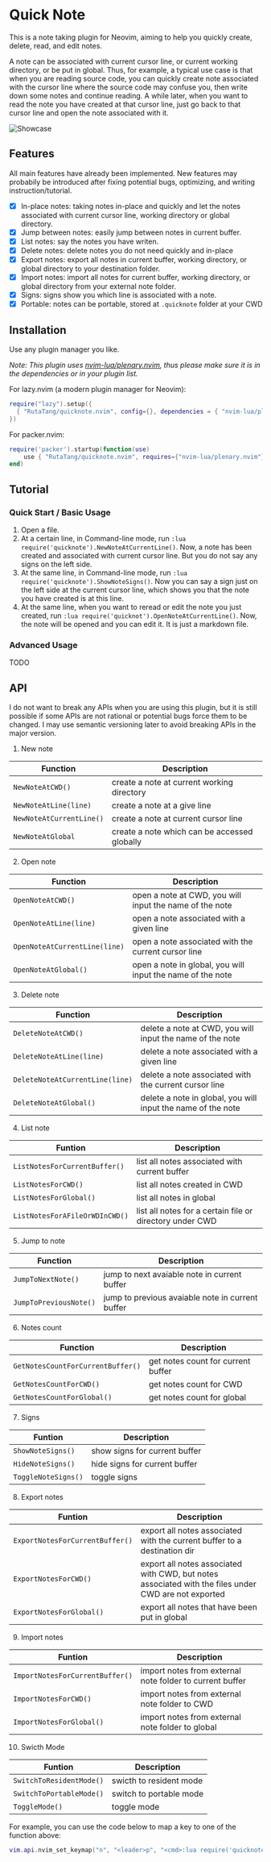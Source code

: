 # Quick Note

This is a note taking plugin for Neovim, aiming to help you quickly create, delete, read, and edit notes.

A note can be associated with current cursor line, or current working directory, or be put in global. Thus, for example, a typical use case is that when you are reading source code, you can quickly create note associated with the cursor line where the source code may confuse you, then write down some notes and continue reading. A while later, when you want to read the note you have created at that cursor line, just go back to that cursor line and open the note associated with it.

![Showcase](./asset/showcase.gif)

## Features

All main features have already been implemented. New features may probabily be introduced after fixing potential bugs, optimizing, and writing instruction/tutorial.

- [x] In-place notes: taking notes in-place and quickly and let the notes associated with current cursor line, working directory or global directory.  
- [x] Jump between notes: easily jump between notes in current buffer.
- [x] List notes: say the notes you have writen.
- [x] Delete notes: delete notes you do not need quickly and in-place
- [x] Export notes: export all notes in current buffer, working directory, or global directory to your destination folder.
- [x] Import notes: import all notes for current buffer, working directory, or global directory from your external note folder.
- [x] Signs: signs show you which line is associated with a note.
- [x] Portable: notes can be portable, stored at `.quicknote` folder at your CWD

## Installation
Use any plugin manager you like.

*Note: This plugin uses [nvim-lua/plenary.nvim](https://github.com/nvim-lua/plenary.nvim), thus please make sure it is in the dependencies or in your plugin list.*

For lazy.nvim (a modern plugin manager for Neovim): 

```lua
require("lazy").setup({
  { "RutaTang/quicknote.nvim", config={}, dependencies = { "nvim-lua/plenary.nvim"} },
})
```

For packer.nvim:

```lua
require('packer').startup(function(use)
    use { "RutaTang/quicknote.nvim", requires={"nvim-lua/plenary.nvim"}, config = function() require('quicknote').setup{} end }
end)
```

## Tutorial

### Quick Start / Basic Usage

1. Open a file.
2. At a certain line, in Command-line mode, run `:lua require('quicknote').NewNoteAtCurrentLine()`. Now, a note has been created and associated with current cursor line. But you do not say any signs on the left side.
3. At the same line, in Command-line mode, run `:lua require('quicknote').ShowNoteSigns()`. Now you can say a sign just on the left side at the current cursor line, which shows you that the note you have created is at this line.
4. At the same line, when you want to reread or edit the note you just created, run `:lua require('quicknot').OpenNoteAtCurrentLine()`. Now, the note will be opened and you can edit it. It is just a markdown file.

### Advanced Usage

TODO

## API

I do not want to break any APIs when you are using this plugin, but it is still possible if some APIs are not rational or potential bugs force them to be changed. I may use semantic versioning later to avoid breaking APIs in the major version.

1. New note

| Function | Description |
| --- | ---|
| `NewNoteAtCWD()` | create a note at current working directory|
| `NewNoteAtLine(line)`| create a note at a give line|
| `NewNoteAtCurrentLine()`| create a note at current cursor line|
| `NewNoteAtGlobal` | create a note which can be accessed globally|

2. Open note 

| Function | Description |
| --- | ---|
| `OpenNoteAtCWD()` | open a note at CWD, you will input the name of the note|
| `OpenNoteAtLine(line)` | open a note associated with a given line |
| `OpenNoteAtCurrentLine(line)` | open a note associated with the current cursor line |
| `OpenNoteAtGlobal()` | open a note in global, you will input the name of the note |

3. Delete note

| Function | Description |
| --- | ---|
| `DeleteNoteAtCWD()` | delete a note at CWD, you will input the name of the note|
| `DeleteNoteAtLine(line)` | delete a note associated with a given line|
| `DeleteNoteAtCurrentLine(line)` | delete a note associated with the current cursor line|
| `DeleteNoteAtGlobal()` | delete a note in global, you will input the name of the note |

4. List note

| Funtion | Description |
| --- | --- |
| `ListNotesForCurrentBuffer()` | list all notes associated with current buffer |
| `ListNotesForCWD()` | list all notes created in CWD |
| `ListNotesForGlobal()`| list all notes in global |
| `ListNotesForAFileOrWDInCWD()` | list all notes for a certain file or directory under CWD |

5. Jump to note

| Function | Description |
| --- | --- |
| `JumpToNextNote()` | jump to next avaiable note in current buffer |
| `JumpToPreviousNote()` | jump to previous avaiable note in current buffer |

6. Notes count

| Function | Description |
| --- | ---|
| `GetNotesCountForCurrentBuffer()` | get notes count for current buffer |
| `GetNotesCountForCWD()` |  get notes count for CWD |
| `GetNotesCountForGlobal()`| get notes count for global|

7. Signs

| Funtion | Description |
| --- | --- |
| `ShowNoteSigns()` | show signs for current buffer |
| `HideNoteSigns()` | hide signs for current buffer |
| `ToggleNoteSigns()` | toggle signs |

8. Export notes

| Funtion | Description |
| --- | --- |
| `ExportNotesForCurrentBuffer()` | export all notes associated with the current buffer to a destination dir |
| `ExportNotesForCWD()` | export all notes associated with CWD, but notes associated with the files under CWD are not exported | 
| `ExportNotesForGlobal()` | export all notes that have been put in global | 

9. Import notes

| Funtion | Description |
| --- | --- |
| `ImportNotesForCurrentBuffer()` | import notes from external note folder to current buffer |
| `ImportNotesForCWD()` | import notes from external note folder to CWD |
| `ImportNotesForGlobal()` | import notes from external note folder to global |

10. Swicth Mode

| Funtion | Description |
| --- | --- |
| `SwitchToResidentMode()` | swicth to resident mode|
| `SwitchToPortableMode()` | switch to portable mode|
| `ToggleMode()` | toggle mode |





For example, you can use the code below to map a key to one of the function above:
```lua
vim.api.nvim_set_keymap("n", "<leader>p", "<cmd>:lua require('quicknote').NewNoteAtCurrentLine()<cr>",{})
```




